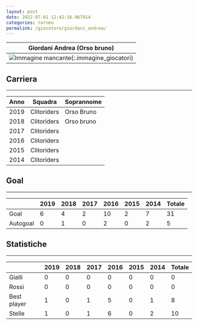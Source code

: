 ```yaml
---
layout: post
date: 2022-07-01 12:42:16.067914
categories: torneo
permalink: /giocatore/giordani_andrea/
---
```

<link rel='stylesheets' href='./../assets/giocatori.css'>

| Giordani Andrea (Orso bruno) |
|:-----:|
| ![Immagine mancante]('./../../assets/giocatori/giordani_andrea.png){:.immagine_giocatori} |


## Carriera
----

|Anno|Squadra|Soprannome|
|:---:|---|---|
|2019|Clitoriders|Orso Bruno|
|2018|Clitoriders|Orso bruno|
|2017|Clitoriders||
|2016|Clitoriders||
|2015|Clitoriders||
|2014|Clitoriders||


## Goal
----

| |2019|2018|2017|2016|2015|2014| Totale |
|---|---|---|---|---|---|---|---|
|Goal|6|4|2|10|2|7|31|
|Autogoal|0|1|0|2|0|2|5|


## Statistiche
----

| |2019|2018|2017|2016|2015|2014| Totale |
|---|---|---|---|---|---|---|---|
|Gialli|0|0|0|0|0|0|0|
|Rossi|0|0|0|0|0|0|0|
|Best player|1|0|1|5|0|1|8|
|Stelle|1|0|1|6|0|2|10|
